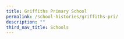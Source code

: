 ```yaml
---
title: Griffiths Primary School
permalink: /school-histories/griffiths-pri/
description: ""
third_nav_title: Schools
---
```


